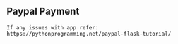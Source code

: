 ## Paypal Payment


```
If any issues with app refer:
https://pythonprogramming.net/paypal-flask-tutorial/
```
